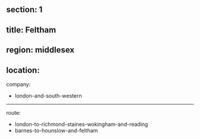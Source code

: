 section: 1
----
title: Feltham
----
region: middlesex
----
location: 
----
company:
- london-and-south-western
----
route:
- london-to-richmond-staines-wokingham-and-reading
- barnes-to-hounslow-and-feltham
